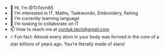 - 👋 Hi, I’m @TcTech85
- 👀 I’m interested in IT, Maths, Taekwondo, Embroidery, fishing
- 🌱 I’m currently learning language
- 💞️ I’m looking to collaborate on IT
- 📫 How to reach me at corduk.tech@gmail.com
- ⚡ Fun fact: Almost every atom in your body was formed in the core of a star billions of years ago. You’re literally made of stars!

<!---
TcTech85/TcTech85 is a ✨ special ✨ repository because its `README.md` (this file) appears on your GitHub profile.
You can click the Preview link to take a look at your changes.
--->
